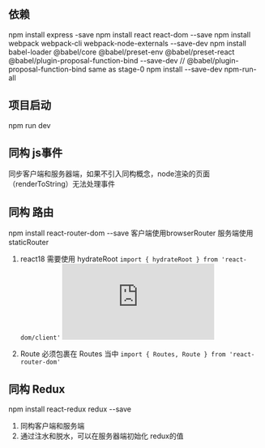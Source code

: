 ## 依赖
npm install express -save
npm install react react-dom --save
npm install webpack webpack-cli webpack-node-externals --save-dev
npm install babel-loader @babel/core @babel/preset-env @babel/preset-react @babel/plugin-proposal-function-bind --save-dev
// @babel/plugin-proposal-function-bind same as stage-0
npm install --save-dev npm-run-all

## 项目启动
npm run dev

## 同构 js事件
同步客户端和服务器端，如果不引入同构概念，node渲染的页面（renderToString）无法处理事件

## 同构 路由
npm install react-router-dom --save
客户端使用browserRouter
服务端使用staticRouter

1. react18 需要使用 hydrateRoot
`import { hydrateRoot } from 'react-dom/client'`
![react 18 document](https://reactjs.org/blog/2022/03/08/react-18-upgrade-guide.html#updates-to-client-rendering-apis)

2. Route 必须包裹在 Routes 当中
`import { Routes, Route } from 'react-router-dom'`

## 同构 Redux
npm install react-redux redux --save
1. 同构客户端和服务端
2. 通过注水和脱水，可以在服务器端初始化 redux的值